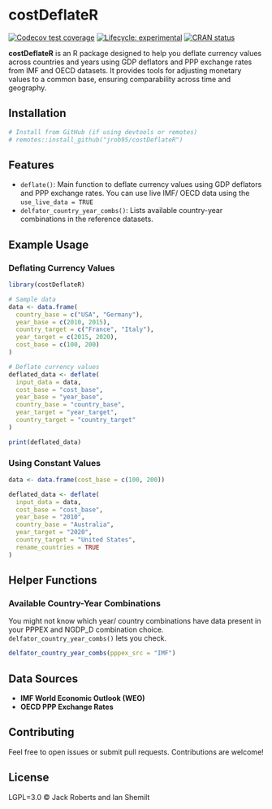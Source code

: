 
<!-- README.md is generated from README.Rmd. Please edit that file -->

# costDeflateR

<!-- badges: start -->

[![Codecov test
coverage](https://codecov.io/gh/jrob95/costDeflateR/graph/badge.svg)](https://app.codecov.io/gh/jrob95/costDeflateR)
[![Lifecycle:
experimental](https://img.shields.io/badge/lifecycle-experimental-orange.svg)](https://lifecycle.r-lib.org/articles/stages.html#experimental)
[![CRAN
status](https://www.r-pkg.org/badges/version/costDeflateR)](https://CRAN.R-project.org/package=costDeflateR)
<!-- badges: end -->

**costDeflateR** is an R package designed to help you deflate currency
values across countries and years using GDP deflators and PPP exchange
rates from IMF and OECD datasets. It provides tools for adjusting
monetary values to a common base, ensuring comparability across time and
geography.

## Installation

``` r
# Install from GitHub (if using devtools or remotes)
# remotes::install_github("jrob95/costDeflateR")
```

## Features

- `deflate()`: Main function to deflate currency values using GDP
  deflators and PPP exchange rates. You can use live IMF/ OECD data
  using the `use_live_data = TRUE`
- `delfator_country_year_combs()`: Lists available country-year
  combinations in the reference datasets.

## Example Usage

### Deflating Currency Values

``` r
library(costDeflateR)

# Sample data
data <- data.frame(
  country_base = c("USA", "Germany"),
  year_base = c(2010, 2015),
  country_target = c("France", "Italy"),
  year_target = c(2015, 2020),
  cost_base = c(100, 200)
)

# Deflate currency values
deflated_data <- deflate(
  input_data = data,
  cost_base = "cost_base",
  year_base = "year_base",
  country_base = "country_base",
  year_target = "year_target",
  country_target = "country_target"
)

print(deflated_data)
```

### Using Constant Values

``` r
data <- data.frame(cost_base = c(100, 200))

deflated_data <- deflate(
  input_data = data,
  cost_base = "cost_base",
  year_base = "2010",
  country_base = "Australia",
  year_target = "2020",
  country_target = "United States",
  rename_countries = TRUE
)
```

## Helper Functions

### Available Country-Year Combinations

You might not know which year/ country combinations have data present in
your PPPEX and NGDP_D combination choice.
`delfator_country_year_combs()` lets you check.

``` r
delfator_country_year_combs(pppex_src = "IMF")
```

## Data Sources

- **IMF World Economic Outlook (WEO)**
- **OECD PPP Exchange Rates**

## Contributing

Feel free to open issues or submit pull requests. Contributions are
welcome!

## License

LGPL=3.0 © Jack Roberts and Ian Shemilt
